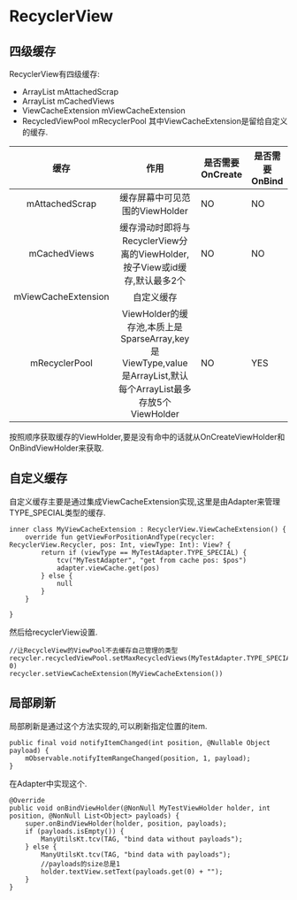 # RecyclerView

## 四级缓存
RecyclerView有四级缓存:
* ArrayList<ViewHolder> mAttachedScrap
* ArrayList<ViewHolder> mCachedViews
* ViewCacheExtension mViewCacheExtension
* RecycledViewPool mRecyclerPool
其中ViewCacheExtension是留给自定义的缓存.

|缓存|作用|是否需要OnCreate|是否需要OnBind|
|:---:|:---:|---|---|
|mAttachedScrap|缓存屏幕中可见范围的ViewHolder|NO|NO|
|mCachedViews|缓存滑动时即将与RecyclerView分离的ViewHolder,按子View或id缓存,默认最多2个|NO|NO|
|mViewCacheExtension|自定义缓存|||
|mRecyclerPool|ViewHolder的缓存池,本质上是SparseArray,key是ViewType,value是ArrayList<ViewHolder>,默认每个ArrayList最多存放5个ViewHolder|NO|YES|

按照顺序获取缓存的ViewHolder,要是没有命中的话就从OnCreateViewHolder和OnBindViewHolder来获取.
## 自定义缓存
自定义缓存主要是通过集成ViewCacheExtension实现,这里是由Adapter来管理TYPE_SPECIAL类型的缓存.
```
inner class MyViewCacheExtension : RecyclerView.ViewCacheExtension() {
    override fun getViewForPositionAndType(recycler: RecyclerView.Recycler, pos: Int, viewType: Int): View? {
        return if (viewType == MyTestAdapter.TYPE_SPECIAL) {
            tcv("MyTestAdapter", "get from cache pos: $pos")
            adapter.viewCache.get(pos)
        } else {
            null
        }
    }

}
```
然后给recyclerView设置.
```
//让RecycleView的ViewPool不去缓存自己管理的类型
recycler.recycledViewPool.setMaxRecycledViews(MyTestAdapter.TYPE_SPECIAL, 0)
recycler.setViewCacheExtension(MyViewCacheExtension())
```
## 局部刷新
局部刷新是通过这个方法实现的,可以刷新指定位置的item.
```
public final void notifyItemChanged(int position, @Nullable Object payload) {
    mObservable.notifyItemRangeChanged(position, 1, payload);
}
```
在Adapter中实现这个.
```
@Override
public void onBindViewHolder(@NonNull MyTestViewHolder holder, int position, @NonNull List<Object> payloads) {
    super.onBindViewHolder(holder, position, payloads);
    if (payloads.isEmpty()) {
        ManyUtilsKt.tcv(TAG, "bind data without payloads");
    } else {
        ManyUtilsKt.tcv(TAG, "bind data with payloads");
        //payloads的size总是1
        holder.textView.setText(payloads.get(0) + "");
    }
}
```